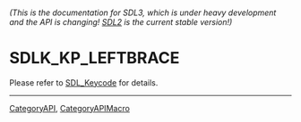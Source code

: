 ###### (This is the documentation for SDL3, which is under heavy development and the API is changing! [SDL2](https://wiki.libsdl.org/SDL2/) is the current stable version!)
# SDLK_KP_LEFTBRACE

Please refer to [SDL_Keycode](SDL_Keycode) for details.

----
[CategoryAPI](CategoryAPI), [CategoryAPIMacro](CategoryAPIMacro)

